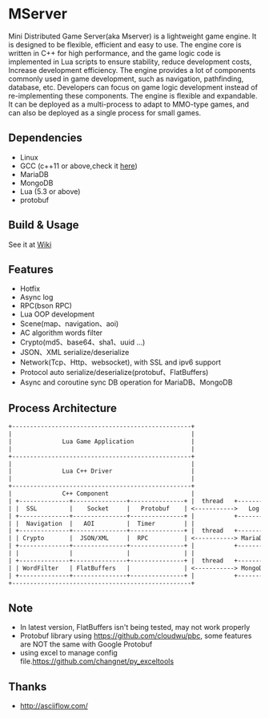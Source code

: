 # MServer

Mini Distributed Game Server(aka Mserver) is a lightweight game engine. It is
designed to be flexible, efficient and easy to use. The engine core is written
in C++ for high performance, and the game logic code is implemented in Lua
scripts to ensure stability, reduce development costs, Increase development
efficiency. The engine provides a lot of components commonly used in game
development, such as navigation, pathfinding, database, etc. Developers can
focus on game logic development instead of re-implementing these components. The
engine is flexible and expandable. It can be deployed as a multi-process to
adapt to MMO-type games, and can also be deployed as a single process for small
games.

## Dependencies
* Linux
* GCC (c++11 or above,check it [here](https://gcc.gnu.org/projects/cxx-status.html))
* MariaDB
* MongoDB
* Lua (5.3 or above)
* protobuf

## Build & Usage

See it at [Wiki](https://github.com/changnet/MServer/wiki/Build)

## Features

 * Hotfix
 * Async log
 * RPC(bson RPC)
 * Lua OOP development
 * Scene(map、navigation、aoi)
 * AC algorithm words filter
 * Crypto(md5、base64、sha1、uuid ...)
 * JSON、XML serialize/deserialize
 * Network(Tcp、Http、websocket), with SSL and ipv6 support
 * Protocol auto serialize/deserialize(protobuf、FlatBuffers)
 * Async and coroutine sync DB operation for MariaDB、MongoDB


## Process Architecture

```txt
+--------------------------------------------------+
|                                                  |
|              Lua Game Application                |
|                                                  |
+--------------------------------------------------+
|                                                  |
|              Lua C++ Driver                      |
|                                                  |
+--------------------------------------------------+
|              C++ Component                       |
| +--------------+---------------+---------------+ |  thread   +---------+      +----------------+
| |  SSL         |    Socket     |   Protobuf    | <----------->   Log   +------>   Disk Files   |
| +--------------+---------------+---------------+ |           +---------+      +----------------+
| |  Navigation  |   AOI         |  Timer        | |
| +--------------+---------------+---------------+ |  thread   +---------+      +----------------+
| | Crypto       |  JSON/XML     |  RPC          | <-----------> MariaDB +------> MariaDB Server |
| +--------------+---------------+---------------+ |           +---------+      +----------------+
| |              |               |               | |
| +--------------+---------------+---------------+ |  thread   +---------+      +----------------+
| | WordFilter   | FlatBuffers   |               | <-----------> MongoDB +------> MongoDB Server |
| +--------------+---------------+---------------+ |           +---------+      +----------------+
+--------------------------------------------------+
```

## Note

* In latest version, FlatBuffers isn't being tested, may not work properly
* Protobuf library using https://github.com/cloudwu/pbc, some features are NOT the same with Google Protobuf
* using excel to manage config file.https://github.com/changnet/py_exceltools

## Thanks

- http://asciiflow.com/
